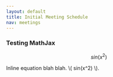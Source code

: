 ```yaml
---
layout: default
title: Initial Meeting Schedule
nav: meetings
---
```


### Testing MathJax

$$ sin(x^2) $$

Inline equation blah blah. \\( sin(x^2) \\). 


